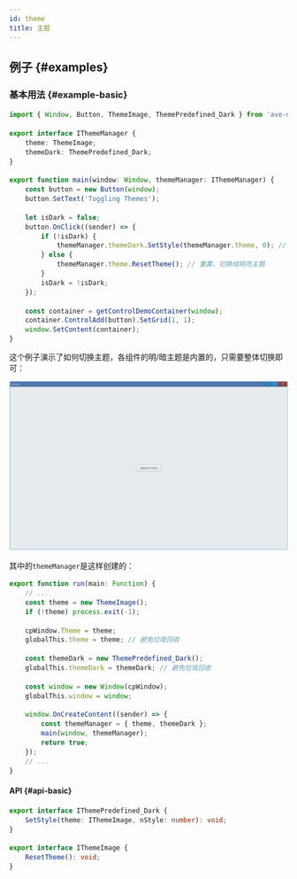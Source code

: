 ```yaml
---
id: theme
title: 主题
---
```


<!-- ## 简介 {#introduction}

TODO：以后添加对主题的整体介绍。 -->

## 例子 {#examples}

### 基本用法 {#example-basic}

```ts {15,17}
import { Window, Button, ThemeImage, ThemePredefined_Dark } from 'ave-ui';

export interface IThemeManager {
    theme: ThemeImage;
    themeDark: ThemePredefined_Dark;
}

export function main(window: Window, themeManager: IThemeManager) {
    const button = new Button(window);
    button.SetText('Toggling Themes');

    let isDark = false;
    button.OnClick((sender) => {
        if (!isDark) {
            themeManager.themeDark.SetStyle(themeManager.theme, 0); // 切换为暗色主题
        } else {
            themeManager.theme.ResetTheme(); // 重置，切换成明亮主题
        }
        isDark = !isDark;
    });

    const container = getControlDemoContainer(window);
    container.ControlAdd(button).SetGrid(1, 1);
    window.SetContent(container);
}
```

这个例子演示了如何切换主题，各组件的明/暗主题是内置的，只需要整体切换即可：

![toggle theme](./assets/toggle-theme.gif)

其中的`themeManager`是这样创建的：

```ts {3,7,9-10,16}
export function run(main: Function) {
    // ...
    const theme = new ThemeImage();
    if (!theme) process.exit(-1);

    cpWindow.Theme = theme;
    globalThis.theme = theme; // 避免垃圾回收

    const themeDark = new ThemePredefined_Dark();
    globalThis.themeDark = themeDark; // 避免垃圾回收

    const window = new Window(cpWindow);
    globalThis.window = window;

    window.OnCreateContent((sender) => {
        const themeManager = { theme, themeDark };
        main(window, themeManager);
        return true;
    });
    // ...
}
```

<!-- TODO: 完善类型定义 -->

#### API {#api-basic}

```ts
export interface IThemePredefined_Dark {
    SetStyle(theme: IThemeImage, nStyle: number): void;
}

export interface IThemeImage {
    ResetTheme(): void;
}
```
